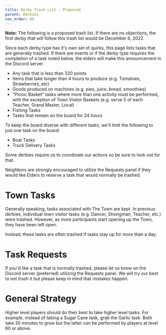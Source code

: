 ```yaml
---
title: Derby Trash List - Proposed
parent: Derbies
nav_order: 99
---
```


**Note:** The following is a proposed trash list.  If there are no objections, the first derby that will follow this trash list would be December 6, 2022.

Since each derby type has it's own set of quirks, this page lists tasks that are generally trashed.  If there are events or if the derby type requires the completion of a task noted below, the elders will make this announcement in the Discord server.

- Any task that is less than 320 points
- Items that take longer than 4 hours to produce (e.g. Tomatoes, Strawberries, etc)
- Goods produced on machines (e.g. pies, juice, bread, smoothies)
- "Picnic Basket" tasks where more than one activity must be performed, with the exception of Town Visitor Baskets (e.g. serve 5 of each Teacher, Grand Master, Local)
- Fishing Tasks
- Tasks that remain on the board for 24 hours

To keep the board diverse with different tasks, we'll limit the following to just one task on the board:
- Boat Tasks
- Truck Delivery Tasks

Some derbies require us to coordinate our actions so be sure to look out for that.

Neighbors are strongly encouraged to utilize the Requests panel if they would like Elders to reserve a task that would normally be trashed.

# Town Tasks

Generally speaking, tasks associated with The Town are kept.  In previous derbies, individual town visitor tasks (e.g. Dancer, Strongman, Teacher, etc.) were trashed.  However, as more participants start opening up the Town, they have been left open.  

Instead, these tasks are often trashed if tasks stay up for more than a day.

# Task Requests

If you'd like a task that is normally trashed, please let us know on the Discord server (preferred) utilizing the Requests panel.  We will try our best to not trash it but please keep in mind that mistakes happen.

# General Strategy

Higher level players should do their best to take higher level tasks.  For example, instead of taking a Sugar Cane task, grab the Garlic task.  Both take 30 minutes to grow but the latter can be performed by players at level 60 or above.

